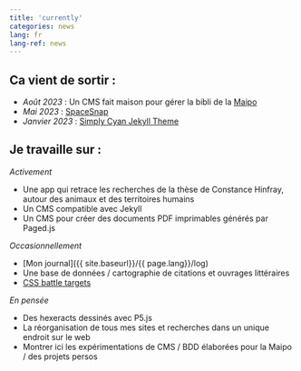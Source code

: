```yaml
---
title: 'currently'
categories: news
lang: fr
lang-ref: news
---
```

## Ca vient de sortir :
  - *Août 2023* : Un CMS fait maison pour gérer la bibli de la [Maipo](https://maiporennes.fr)
  - *Mai 2023* : [SpaceSnap](https://pquod.github.io/spacesnap/)
  - *Janvier 2023* : [Simply Cyan Jekyll Theme](https://pquod.github.io/simply-cyan-demo/)


## Je travaille sur :

*Activement*
  - Une app qui retrace les recherches de la thèse de Constance Hinfray, autour des animaux et des territoires humains
  - Un CMS compatible avec Jekyll
  - Un CMS pour créer des documents PDF imprimables générés par Paged.js

*Occasionnellement*
  - [Mon journal]({{ site.baseurl}}/{{ page.lang}}/log)
  - Une base de données / cartographie de citations et ouvrages littéraires
  - [CSS battle targets](https://cssbattle.dev/)

*En pensée*
  - Des hexeracts dessinés avec P5.js
  - La réorganisation de tous mes sites et recherches dans un unique endroit sur le web
  - Montrer ici les expérimentations de CMS / BDD élaborées pour la Maipo / des projets persos

